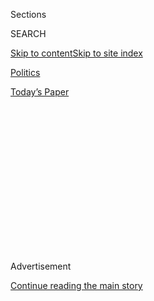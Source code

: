 <div id="app">

<div>

<div>

<div>

<div class="NYTAppHideMasthead css-1q2w90k e1suatyy0">

<div class="section css-ui9rw0 e1suatyy2">

<div class="css-eph4ug er09x8g0">

<div class="css-6n7j50">

</div>

<span class="css-1dv1kvn">Sections</span>

<div class="css-10488qs">

<span class="css-1dv1kvn">SEARCH</span>

</div>

[Skip to content](#site-content)[Skip to site
index](#site-index)

</div>

<div id="masthead-section-label" class="css-1wr3we4 eaxe0e00">

[Politics](https://www.nytimes.com/section/politics)

</div>

<div class="css-10698na e1huz5gh0">

</div>

</div>

<div id="masthead-bar-one" class="section hasLinks css-15hmgas e1csuq9d3">

<div class="css-uqyvli e1csuq9d0">

</div>

<div class="css-1uqjmks e1csuq9d1">

</div>

<div class="css-9e9ivx">

[](https://myaccount.nytimes.com/auth/login?response_type=cookie&client_id=vi)

</div>

<div class="css-1bvtpon e1csuq9d2">

[Today’s
Paper](https://www.nytimes.com/section/todayspaper)

</div>

</div>

</div>

</div>

<div data-aria-hidden="false">

<div id="site-content" data-role="main">

<div>

<div class="css-1aor85t" style="opacity:0.000000001;z-index:-1;visibility:hidden">

<div class="css-1hqnpie">

<div class="css-epjblv">

<span class="css-17xtcya">[Politics](/section/politics)</span><span class="css-x15j1o">|</span><span class="css-fwqvlz">Flynn’s
Downfall Sprang From ‘Eroding Level of
Trust’</span>

</div>

<div class="css-k008qs">

<div class="css-1iwv8en">

<span class="css-18z7m18"></span>

<div>

</div>

</div>

<span class="css-1n6z4y">https://nyti.ms/2lMoxsm</span>

<div class="css-1705lsu">

<div class="css-4xjgmj">

<div class="css-4skfbu" data-role="toolbar" data-aria-label="Social Media Share buttons, Save button, and Comments Panel with current comment count" data-testid="share-tools">

  - 
  - 
  - 
  - 
    
    <div class="css-6n7j50">
    
    </div>

  - 
  - 

</div>

</div>

</div>

</div>

</div>

</div>

<div class="css-13pd83m">

</div>

<div id="top-wrapper" class="css-1sy8kpn">

<div id="top-slug" class="css-l9onyx">

Advertisement

</div>

[Continue reading the main
story](#after-top)

<div class="ad top-wrapper" style="text-align:center;height:100%;display:block;min-height:250px">

<div id="top" class="place-ad" data-position="top" data-size-key="top">

</div>

</div>

<div id="after-top">

</div>

</div>

<div id="sponsor-wrapper" class="css-1hyfx7x">

<div id="sponsor-slug" class="css-19vbshk">

Supported by

</div>

[Continue reading the main
story](#after-sponsor)

<div id="sponsor" class="ad sponsor-wrapper" style="text-align:center;height:100%;display:block">

</div>

<div id="after-sponsor">

</div>

</div>

<div class="css-1vkm6nb ehdk2mb0">

# Flynn’s Downfall Sprang From ‘Eroding Level of Trust’

</div>

![<span class="css-16f3y1r e13ogyst0">In February, Michael T. Flynn
stepped down as national security adviser amid a scandal surrounding his
contacts with Russia before President Trump took
office.</span><span class="css-cch8ym"><span class="css-1dv1kvn">Credit</span><span class="css-cnj6d5 e1z0qqy90" itemprop="copyrightHolder"><span class="css-1ly73wi e1tej78p0">Credit...</span><span>Doug
Mills/The New York
Times</span></span></span>](https://static01.nyt.com/images/2017/02/15/us/15xp-flynntimeline/15xp-flynntimeline-videoSixteenByNine3000.jpg)

<div class="css-xt80pu e12qa4dv0">

<div class="css-18e8msd">

<div class="css-vp77d3 epjyd6m0">

<div class="css-1baulvz">

By [<span class="css-1baulvz" itemprop="name">Peter
Baker</span>](http://www.nytimes.com/by/peter-baker),
[<span class="css-1baulvz" itemprop="name">Glenn
Thrush</span>](https://www.nytimes.com/by/glenn-thrush),
[<span class="css-1baulvz" itemprop="name">Maggie
Haberman</span>](http://www.nytimes.com/by/maggie-haberman),
[<span class="css-1baulvz" itemprop="name">Adam
Goldman</span>](https://www.nytimes.com/by/adam-goldman) and
[<span class="css-1baulvz last-byline" itemprop="name">Julie Hirschfeld
Davis</span>](https://www.nytimes.com/by/julie-hirschfeld-davis)

</div>

</div>

  - Feb. 14,
    2017

  - 
    
    <div class="css-4xjgmj">
    
    <div class="css-d8bdto" data-role="toolbar" data-aria-label="Social Media Share buttons, Save button, and Comments Panel with current comment count" data-testid="share-tools">
    
      - 
      - 
      - 
      - 
        
        <div class="css-6n7j50">
        
        </div>
    
      - 
      - 
    
    </div>
    
    </div>

</div>

</div>

<div class="section meteredContent css-1r7ky0e" name="articleBody" itemprop="articleBody">

<div class="css-1fanzo5 StoryBodyCompanionColumn">

<div class="css-53u6y8">

WASHINGTON — Just days into his new position as President Trump’s
national security adviser, Michael T. Flynn found himself in a meeting
that any White House official would dread. Face to face with F.B.I.
agents, he was grilled about a phone call he had had with Russia’s
ambassador.

What exactly Mr. Flynn said has not been disclosed, but current and
former government officials said on Tuesday that investigators had come
away believing that he was not entirely forthcoming. Soon after, the
acting attorney general decided to notify the White House, setting in
motion a chain of events that cost Mr. Flynn his job and thrust Mr.
Trump’s fledgling administration into a fresh crisis.

Mr. Flynn’s rise and fall followed familiar patterns in Washington,
where ambitious figures secure positions of great authority only to lose
them in a blizzard of contradictions, recriminations and scandal. But
rarely has an official at such a high level risen and fallen in such a
dizzyingly short time, in this case just 24 days after Mr. Flynn arrived
in the West Wing to take his corner office.

Given his short stay at the top, Mr. Flynn’s case might be quickly
forgotten as an isolated episode if it did not raise other questions,
particularly about what the president knew and when. Even more broadly,
it underscores lingering uncertainty about the relationship between the
Trump administration and Vladimir V. Putin’s Russia, a subject of great
interest given American intelligence reports of Moscow’s intervention in
last year’s elections in the United States.

</div>

</div>

<div class="css-1fanzo5 StoryBodyCompanionColumn">

<div class="css-53u6y8">

As leaders of both parties said on Tuesday that they expected the Senate
to investigate and probably even summon Mr. Flynn to testify, more
details emerged about a drama that played out largely in secret inside a
White House riven by competing power centers. Sean Spicer, the White
House press secretary, revealed that Mr. Trump had known about concerns
that Mr. Flynn lied for more than two weeks before [demanding his
resignation](https://www.nytimes.com/2017/02/13/us/politics/donald-trump-national-security-adviser-michael-flynn.html)
on Monday night. But Vice President Mike Pence was kept in the dark and
did not learn that Mr. Flynn had misled him about his Russia contacts
until reading news accounts late last week.

</div>

</div>

<div class="css-79elbk" data-testid="photoviewer-wrapper">

<div class="css-z3e15g" data-testid="photoviewer-wrapper-hidden">

</div>

<div class="css-1a48zt4 ehw59r15" data-testid="photoviewer-children">

![<span class="css-16f3y1r e13ogyst0" data-aria-hidden="true">Michael T.
Flynn, right, stepped down as national security adviser on Monday night
after President Trump demanded his resignation. He held the job for 24
days.</span><span class="css-cnj6d5 e1z0qqy90" itemprop="copyrightHolder"><span class="css-1ly73wi e1tej78p0">Credit...</span><span>Kevin
Hagen for The New York
Times</span></span>](https://static01.nyt.com/images/2017/02/15/us/15flynn-1487118237258/15flynn-1487118237258-articleLarge.jpg?quality=75&auto=webp&disable=upscale)

</div>

</div>

<div class="css-1fanzo5 StoryBodyCompanionColumn">

<div class="css-53u6y8">

Mr. Spicer described a deliberative process in which a new president
took his time deciding what to do with Mr. Flynn, a retired three-star
general who played a major role in his campaign. The issue, Mr. Spicer
said, was not about legality but credibility.

“The evolving and eroding level of trust as a result of this situation
and a series of other questionable instances is what led the president
to ask for General Flynn’s resignation,” he said.

But other aides privately said that Mr. Trump, while annoyed at Mr.
Flynn, might not have pushed him out had the situation not attracted
such attention from the news media. Instead, according to three people
close to Mr. Trump, the president made the decision to cast aside Mr.
Flynn in a flash, the catalyst being a news alert of a coming article
about the matter.

</div>

</div>

<div class="css-1fanzo5 StoryBodyCompanionColumn">

<div class="css-53u6y8">

“Yeah, it’s time,” Mr. Trump told one of his advisers.

Until around that point, Mr. Flynn seemed to think he was going to keep
his job. He told The Daily Caller, a conservative news site, on Monday
that he had not violated the law. “If I did, believe me, the F.B.I.
would be down my throat, my clearances would be pulled,” he said. “There
were no lines crossed.”

But by that evening, he was writing a resignation letter, admitting no
deception, only that he had “inadvertently” passed along “incomplete
information.”

</div>

</div>

<div style="max-width:100%;margin:0 auto">

<div class="css-17dprlf" data-id="100000004933386" data-slug="15DAILY-player" style="max-width:1050px">

</div>

</div>

<div class="css-1fanzo5 StoryBodyCompanionColumn">

<div class="css-53u6y8">

The issue traced back to a call last December between Mr. Flynn, then on
tap to become Mr. Trump’s national security adviser, and Sergey I.
Kislyak, the Russian ambassador to the United States. President Barack
Obama was imposing new sanctions on Russia and expelling 35 diplomats
after the election meddling.

The day after the sanctions were announced, Mr. Putin said Russia would
not retaliate in kind, as has been the custom in the long, tortured
history of Russian-American relations, instead waiting for a new
administration that he assumed would be friendlier.

Inside the Obama administration, officials were stunned. Mr. Trump
publicly welcomed the decision. “Great move on delay (by V. Putin),” he
wrote on Twitter. “I always knew he was very smart\!”

Around the same time, Obama advisers heard separately from the F.B.I.
about Mr. Flynn’s conversation with Mr. Kislyak, whose calls were
routinely monitored by American intelligence agencies that track Russian
diplomats. The Obama advisers grew suspicious that perhaps there had
been a secret deal between the incoming team and Moscow, which could
violate the rarely enforced, two-century-old [Logan
Act](https://www.nytimes.com/2017/02/14/us/politics/logan-act-flynn.html)
barring private citizens from negotiating with foreign powers in
disputes with the United States.

</div>

</div>

<div class="css-1fanzo5 StoryBodyCompanionColumn">

<div class="css-53u6y8">

The Obama officials asked the F.B.I. if a quid pro quo had been
discussed on the call, and the answer came back no, according to one of
the officials, who like others asked not to be named discussing delicate
communications. The topic of sanctions came up, they were told, but
there was no deal.

</div>

</div>

![<span class="css-16f3y1r e13ogyst0">The events that led to Flynn’s
resignation as national security adviser in February 2017 stretch back
to before President Trump’s
inauguration.</span><span class="css-cch8ym"><span class="css-1dv1kvn">Credit</span><span class="css-cnj6d5 e1z0qqy90" itemprop="copyrightHolder"><span class="css-1ly73wi e1tej78p0">Credit...</span><span>Kevin
D. Liles for The New York
Times</span></span></span>](https://static01.nyt.com/images/2017/02/15/us/15flynn/15flynn-videoSixteenByNineJumbo1600-v2.jpg)

<div class="css-1fanzo5 StoryBodyCompanionColumn">

<div class="css-53u6y8">

On Jan. 12, David Ignatius, a columnist for The Washington Post,
reported that Mr. Flynn had called Mr. Kislyak, setting off news media
interest in what was said. Mr. Spicer, then the spokesman for Mr.
Trump’s transition team, went to Mr. Flynn, who he said told him that
sanctions had not come up during the call. Briefing reporters the next
day, Mr. Spicer repeated the misinformation, saying that the
conversation had “never touched on the sanctions.”

Mr. Flynn told the same thing to Mr. Pence and Reince Priebus, the
incoming White House chief of staff, who were scheduled to go on the
Sunday talk shows and expected that they would be asked about the
matter, according to the two men. On Jan. 15, Mr. Pence went on “Face
the Nation” on CBS and on “Fox News Sunday” and repeated that sanctions
had not been discussed, while Mr. Priebus said much the same on “Meet
the Press” on NBC.

The topic came up again after Mr. Trump and his team moved into the
White House. At his first full briefing on Jan. 23, Mr. Spicer said that
Mr. Flynn’s conversation had touched on only four subjects, none of them
sanctions. That caught the attention of the F.B.I. and the Justice
Department.

Sally Q. Yates, an Obama appointee held over as acting attorney general
until Mr. Trump’s choice was confirmed, concluded that the disparity
between what was said on the call and what Mr. Flynn had evidently told
the vice president and others about it might make the new national
security adviser vulnerable to blackmail. When foreign governments hold
information that could prove embarrassing, it is considered a potential
leverage point.

</div>

</div>

<div class="css-1fanzo5 StoryBodyCompanionColumn">

<div class="css-53u6y8">

Soon after the Jan. 23 briefing, James B. Comey, the F.B.I. director,
sent agents to interview Mr. Flynn. If he told the agents what he said
publicly for more than a week after that interview — that his
conversations with the ambassador had been innocuous and did not involve
sanctions — then he could face legal trouble. If the authorities
concluded that he knowingly lied to the F.B.I., it could expose him to a
felony
charge.

</div>

</div>

<div class="css-1sngw6j">

[](https://www.nytimes.com/interactive/2017/02/13/us/politics/document-Michael-Flynn-Resignation-Letter.html)

<div class="css-1eoytci">

![](https://static01.nyt.com/images/2017/02/13/us/politics/image-Michael-Flynn-Resignation-Letter/image-Michael-Flynn-Resignation-Letter-thumbLarge.gif)

</div>

<div class="css-1rha1bf">

## Michael Flynn’s Resignation Letter

Michael T. Flynn, under scrutiny for his communication with Russia,
resigned as President Trump's national security adviser late Monday.

</div>

</div>

<div class="css-1fanzo5 StoryBodyCompanionColumn">

<div class="css-53u6y8">

It was not clear whether Mr. Flynn had a lawyer for his interview or
whether anyone at the White House knew the interview was happening. But
they knew afterward because Ms. Yates, with the support of Mr. Comey,
reached out to Donald F. McGahn II, the new White House counsel, on Jan.
26 to give him what Mr. Spicer called a “heads up” about the
discrepancy.

Mr. Trump was told “immediately,” Mr. Spicer said, and directed Mr.
McGahn to look into the matter. After an “extensive review” that lasted
several days, Mr. McGahn concluded that nothing in the conversation had
violated federal law, Mr. Spicer said.

But the president then set out to determine whether he could still trust
Mr. Flynn. Mr. Spicer said Mr. Flynn stuck to his original account,
making matters worse.

“We got to a point not based on a legal issue, but based on a trust
issue, with the level of trust between the president and General Flynn
had eroded to the point where he felt he had to make a change,” Mr.
Spicer said. “The president was very concerned that General Flynn had
misled the vice president and others.”

Asked if Mr. Trump had instructed Mr. Flynn to talk about sanctions with
Mr. Kislyak, Mr. Spicer said, “No, absolutely not.” Asked if Mr. Trump
knew that the issue had come up before the Justice Department told the
White House, Mr. Spicer said, “No, he was not
aware.”

</div>

</div>

<div class="css-79elbk" data-testid="photoviewer-wrapper">

<div class="css-z3e15g" data-testid="photoviewer-wrapper-hidden">

</div>

<div class="css-1a48zt4 ehw59r15" data-testid="photoviewer-children">

<div class="css-1xdhyk6 erfvjey0">

<span class="css-1ly73wi e1tej78p0">Image</span>

<div class="css-zjzyr8">

<div data-testid="lazyimage-container" style="height:257.77777777777777px">

</div>

</div>

</div>

<span class="css-16f3y1r e13ogyst0" data-aria-hidden="true">Vice
President Mike Pence, left, learned that Mr. Flynn had misled him about
a call to the Russian ambassador after reading news media reports last
week.</span><span class="css-cnj6d5 e1z0qqy90" itemprop="copyrightHolder"><span class="css-1ly73wi e1tej78p0">Credit...</span><span>Gabriella
Demczuk for The New York Times</span></span>

</div>

</div>

<div class="css-1fanzo5 StoryBodyCompanionColumn">

<div class="css-53u6y8">

Mr. Spicer emphasized that there was “nothing wrong” with Mr. Flynn’s
talking with representatives of other countries to prepare for the new
president taking office, and that, in fact, Mr. Trump wanted him to.

By that point, Mr. Trump’s relationship with Mr. Flynn had grown more
awkward. One person close to the president, who asked to remain
anonymous to describe private discussions, said Mr. Trump had been
“uncomfortable” with Mr. Flynn for weeks. Jared Kushner, the
president’s son-in-law and senior adviser, had expressed concern about
Mr. Flynn’s appointment even before the inauguration, according to
another person briefed on the discussions.

Mr. Trump’s views were coming around to the same point. “What he knew
was that Flynn was too much about Flynn, versus Mattis,” the person
close to the president said. Defense Secretary Jim Mattis was seen as
deferential to the chain of command. “He loves Mattis because Mattis is
respectful and self-confident.”

Another key figure with growing concerns about Mr. Flynn was Stephen K.
Bannon, the president’s chief strategist whom Mr. Flynn perceived as a
rival for control over national security. Mr. Trump began asking Mr.
Mattis about two weeks ago for suggestions of possible replacements for
Mr. Flynn. The defense secretary recommended retired Vice Adm. [Robert
S.
Harward](https://www.nytimes.com/2017/02/14/us/politics/robert-harward-national-security-adviser.html).
Mr. Bannon reached out to Mr. Harward last week, two senior officials
said.

The situation escalated late Thursday when word reached the White House
that The Washington Post was reporting that the transcript of Mr.
Flynn’s call showed that he had discussed sanctions, contrary to his
assurances to Mr. Pence and
others.

</div>

</div>

<div style="max-width:100%;margin:0 auto">

<div class="css-17dprlf" data-id="100000004799217" data-slug="news-tips-article-promo" style="max-width:580px">

</div>

</div>

<div class="css-1fanzo5 StoryBodyCompanionColumn">

<div class="css-53u6y8">

White House officials confronted Mr. Flynn, who only then said that it
was possible they had come up, but that he did not remember. “His story
remained the same until that night,” Mr. Spicer said. “That’s when his
response changed.”

</div>

</div>

<div class="css-1fanzo5 StoryBodyCompanionColumn">

<div class="css-53u6y8">

That was also when Mr. Pence first learned that the Justice Department
had proof that Mr. Flynn had not told the truth and had warned the White
House two weeks earlier, according to Marc Lotter, his spokesman. “He
did an inquiry based on those media accounts,” Mr. Lotter added, without
elaborating.

Another person who speaks frequently with him said Mr. Pence went
“ballistic,” or at least what qualifies as ballistic for the
coolheaded vice president.

Mr. Pence, Mr. Priebus and Mr. Bannon urged Mr. Trump to fire the
national security adviser, according to officials, but the president
could not bring himself to do it, in part for fear of losing face. When
a reporter on Air Force One heading to Florida on Friday asked him about
The Post’s report, Mr. Trump said he had not read it. “I don’t know
about that,” he said. “I haven’t seen it.”

As late as Monday, he was sticking by Mr. Flynn. He sent his counselor,
Kellyanne Conway, to tell a television interviewer that he had “full
confidence” in Mr. Flynn. And Mr. Flynn phoned a reporter for The Daily
Caller on Monday to say the president had “expressed confidence” in him
and urged him to “go out and talk more.”

In that interview, posted on Tuesday, Mr. Flynn said he had discussed
the Russian diplomats’ expulsion with Mr. Kislyak. “It wasn’t about
sanctions,” he said. “It was about the 35 guys who were thrown out.” Mr.
Flynn added: “It was basically, ‘Look, I know this happened. We’ll
review everything.’ I never said anything such as, ‘We’re going to
review sanctions,’ or anything like that.”

Either way, it was too late. When the matter came to overshadow the
president’s glitch-free meeting with Prime Minister Justin Trudeau of
Canada and word arrived of another Post article on Ms. Yates’s warning
to the White House, Mr. Trump ordered an end to the situation. “He made
a determination late in the day,” Mr. Spicer said, “and he executed on
it.”

</div>

</div>

</div>

<div>

</div>

<div>

</div>

<div>

</div>

<div>

<div id="bottom-wrapper" class="css-1ede5it">

<div id="bottom-slug" class="css-l9onyx">

Advertisement

</div>

[Continue reading the main
story](#after-bottom)

<div id="bottom" class="ad bottom-wrapper" style="text-align:center;height:100%;display:block;min-height:90px">

</div>

<div id="after-bottom">

</div>

</div>

</div>

</div>

</div>

## Site Index

<div>

</div>

## Site Information Navigation

  - [© <span>2020</span> <span>The New York Times
    Company</span>](https://help.nytimes.com/hc/en-us/articles/115014792127-Copyright-notice)

<!-- end list -->

  - [NYTCo](https://www.nytco.com/)
  - [Contact
    Us](https://help.nytimes.com/hc/en-us/articles/115015385887-Contact-Us)
  - [Work with us](https://www.nytco.com/careers/)
  - [Advertise](https://nytmediakit.com/)
  - [T Brand Studio](http://www.tbrandstudio.com/)
  - [Your Ad
    Choices](https://www.nytimes.com/privacy/cookie-policy#how-do-i-manage-trackers)
  - [Privacy](https://www.nytimes.com/privacy)
  - [Terms of
    Service](https://help.nytimes.com/hc/en-us/articles/115014893428-Terms-of-service)
  - [Terms of
    Sale](https://help.nytimes.com/hc/en-us/articles/115014893968-Terms-of-sale)
  - [Site
    Map](https://spiderbites.nytimes.com)
  - [Help](https://help.nytimes.com/hc/en-us)
  - [Subscriptions](https://www.nytimes.com/subscription?campaignId=37WXW)

</div>

</div>

</div>

</div>
